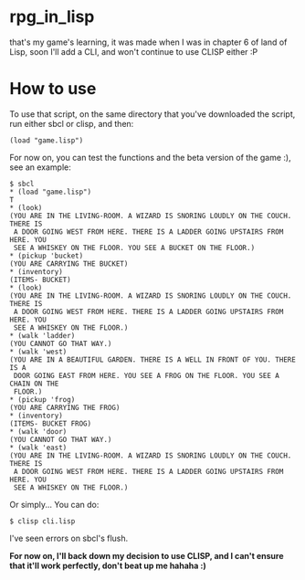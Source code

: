 # rpg_in_lisp
that's my game's learning, it was made when I was in chapter 6 of land of Lisp, soon I'll add a CLI, and won't continue to use CLISP either :P

# How to use
To use that script, on the same directory that you've downloaded the script, run either sbcl or clisp, and then:

`(load "game.lisp")`

For now on, you can test the functions and the beta version of the game :), see an example:

```
$ sbcl
* (load "game.lisp")
T
* (look)
(YOU ARE IN THE LIVING-ROOM. A WIZARD IS SNORING LOUDLY ON THE COUCH. THERE IS
 A DOOR GOING WEST FROM HERE. THERE IS A LADDER GOING UPSTAIRS FROM HERE. YOU
 SEE A WHISKEY ON THE FLOOR. YOU SEE A BUCKET ON THE FLOOR.)
* (pickup 'bucket)
(YOU ARE CARRYING THE BUCKET)
* (inventory)
(ITEMS- BUCKET)
* (look)
(YOU ARE IN THE LIVING-ROOM. A WIZARD IS SNORING LOUDLY ON THE COUCH. THERE IS
 A DOOR GOING WEST FROM HERE. THERE IS A LADDER GOING UPSTAIRS FROM HERE. YOU
 SEE A WHISKEY ON THE FLOOR.)
* (walk 'ladder)
(YOU CANNOT GO THAT WAY.)
* (walk 'west)
(YOU ARE IN A BEAUTIFUL GARDEN. THERE IS A WELL IN FRONT OF YOU. THERE IS A
 DOOR GOING EAST FROM HERE. YOU SEE A FROG ON THE FLOOR. YOU SEE A CHAIN ON THE
 FLOOR.)
* (pickup 'frog)
(YOU ARE CARRYING THE FROG)
* (inventory)
(ITEMS- BUCKET FROG)
* (walk 'door)
(YOU CANNOT GO THAT WAY.)
* (walk 'east)
(YOU ARE IN THE LIVING-ROOM. A WIZARD IS SNORING LOUDLY ON THE COUCH. THERE IS
 A DOOR GOING WEST FROM HERE. THERE IS A LADDER GOING UPSTAIRS FROM HERE. YOU
 SEE A WHISKEY ON THE FLOOR.)
 ```

 Or simply... You can do:

 `$ clisp cli.lisp`

 I've seen errors on sbcl's flush.

**For now on, I'll back down my decision to use CLISP, and I can't ensure that it'll work perfectly, don't beat up me hahaha :)**
